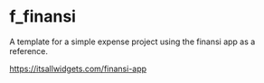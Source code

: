 # f_finansi

A template for a simple expense project using the finansi app as a reference.   

https://itsallwidgets.com/finansi-app